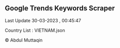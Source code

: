 

## Google Trends Keywords Scraper 
 
Last Update 30-03-2023 , 00:45:47

Country List :
VIETNAM.json



© Abdul Muttaqin 
